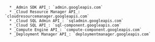 
      * _Admin SDK API_: `admin.googleapis.com`
      * _Cloud Resource Manager API_: `cloudresourcemanager.googleapis.com`
      * _Cloud SQL Admin API_: `sqladmin.googleapis.com`
      * _Cloud SQL API_: `sql-component.googleapis.com`
      * _Compute Engine API_: `compute-component.googleapis.com`
      * _Deployment Manager API_: `deploymentmanager.googleapis.com`
 